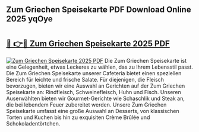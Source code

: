 ## Zum Griechen Speisekarte PDF Download Online 2025 yqOye

# <h2><a href="http://gce2fah.nevu.top/?p=Zum+Griechen+Speisekarte">🔗 👉🔴 Zum Griechen Speisekarte 2025 PDF</a></h2>

[![Zum Griechen Speisekarte 2025 PDF](https://i.imgur.com/dBaPXMq.png)](http://gce2fah.nevu.top/?p=Zum+Griechen+Speisekarte)
Die Zum Griechen Speisekarte ist eine Gelegenheit, etwas Leckeres zu wählen, das zu Ihrem Lebensstil passt. Die Zum Griechen Speisekarte unserer Cafeteria bietet einen speziellen Bereich für leichte und frische Salate. Für diejenigen, die Fleisch bevorzugen, bieten wir eine Auswahl an Gerichten auf der Zum Griechen Speisekarte an: Rindfleisch, Schweinefleisch, Huhn und Fisch. Unseren Auserwählten bieten wir Gourmet-Gerichte wie Schaschlik und Steak an, die bei lebendem Feuer zubereitet werden. Unsere Zum Griechen Speisekarte umfasst eine große Auswahl an Desserts, von klassischen Torten und Kuchen bis hin zu exquisiten Crème Brûlée und Schokoladentörtchen.
